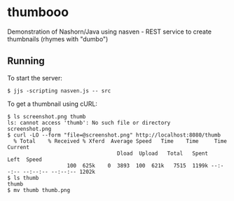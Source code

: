 # thumbooo
Demonstration of Nashorn/Java using nasven - REST service to create thumbnails (rhymes with "dumbo")

## Running

To start the server:
```
$ jjs -scripting nasven.js -- src
```

To get a thumbnail using cURL:
```
$ ls screenshot.png thumb
ls: cannot access 'thumb': No such file or directory
screenshot.png
$ curl -LO --form "file=@screenshot.png" http://localhost:8080/thumb
  % Total    % Received % Xferd  Average Speed   Time    Time     Time  Current
                                   Dload  Upload   Total   Spent    Left  Speed
				   100  625k    0  3893  100  621k   7515  1199k --:--:-- --:--:-- --:--:-- 1202k
$ ls thumb
thumb
$ mv thumb thumb.png
```